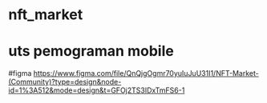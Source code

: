 # nft_market

# uts pemograman mobile

#figma
https://www.figma.com/file/QnQjgOgmr70yuIuJuU31I1/NFT-Market-(Community)?type=design&node-id=1%3A512&mode=design&t=GFOj2TS3IDxTmFS6-1
